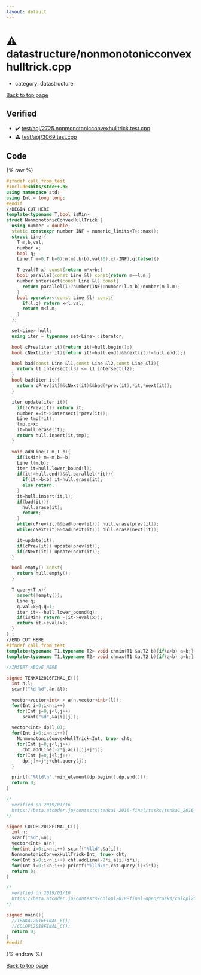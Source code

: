 ```yaml
---
layout: default
---
```


<!-- mathjax config similar to math.stackexchange -->
<script type="text/javascript" async
  src="https://cdnjs.cloudflare.com/ajax/libs/mathjax/2.7.5/MathJax.js?config=TeX-MML-AM_CHTML">
</script>
<script type="text/x-mathjax-config">
  MathJax.Hub.Config({
    TeX: { equationNumbers: { autoNumber: "AMS" }},
    tex2jax: {
      inlineMath: [ ['$','$'] ],
      processEscapes: true
    },
    "HTML-CSS": { matchFontHeight: false },
    displayAlign: "left",
    displayIndent: "2em"
  });
</script>

<script type="text/javascript" src="https://cdnjs.cloudflare.com/ajax/libs/jquery/3.4.1/jquery.min.js"></script>
<script src="https://cdn.jsdelivr.net/npm/jquery-balloon-js@1.1.2/jquery.balloon.min.js" integrity="sha256-ZEYs9VrgAeNuPvs15E39OsyOJaIkXEEt10fzxJ20+2I=" crossorigin="anonymous"></script>
<script type="text/javascript" src="../../assets/js/copy-button.js"></script>
<link rel="stylesheet" href="../../assets/css/copy-button.css" />


# :warning: datastructure/nonmonotonicconvexhulltrick.cpp
* category: datastructure


<a href="../../index.html">Back to top page</a>



## Verified
* :heavy_check_mark: <a href="../../verify/test/aoj/2725.nonmonotonicconvexhulltrick.test.cpp.html">test/aoj/2725.nonmonotonicconvexhulltrick.test.cpp</a>
* :warning: <a href="../../verify/test/aoj/3069.test.cpp.html">test/aoj/3069.test.cpp</a>


## Code
{% raw %}
```cpp
#ifndef call_from_test
#include<bits/stdc++.h>
using namespace std;
using Int = long long;
#endif
//BEGIN CUT HERE
template<typename T,bool isMin>
struct NonmonotonicConvexHullTrick {
  using number = double;
  static constexpr number INF = numeric_limits<T>::max();
  struct Line {
    T m,b,val;
    number x;
    bool q;
    Line(T m=0,T b=0):m(m),b(b),val(0),x(-INF),q(false){}

    T eval(T x) const{return m*x+b;}
    bool parallel(const Line &l) const{return m==l.m;}
    number intersect(const Line &l) const{
      return parallel(l)?number(INF):number(l.b-b)/number(m-l.m);
    }
    bool operator<(const Line &l) const{
      if(l.q) return x<l.val;
      return m<l.m;
    }
  };

  set<Line> hull;
  using iter = typename set<Line>::iterator;

  bool cPrev(iter it){return it!=hull.begin();}
  bool cNext(iter it){return it!=hull.end()&&next(it)!=hull.end();}

  bool bad(const Line &l1,const Line &l2,const Line &l3){
    return l1.intersect(l3) <= l1.intersect(l2);
  }
  bool bad(iter it){
    return cPrev(it)&&cNext(it)&&bad(*prev(it),*it,*next(it));
  }

  iter update(iter it){
    if(!cPrev(it)) return it;
    number x=it->intersect(*prev(it));
    Line tmp(*it);
    tmp.x=x;
    it=hull.erase(it);
    return hull.insert(it,tmp);
  }

  void addLine(T m,T b){
    if(isMin) m=-m,b=-b;
    Line l(m,b);
    iter it=hull.lower_bound(l);
    if(it!=hull.end()&&l.parallel(*it)){
      if(it->b<b) it=hull.erase(it);
      else return;
    }
    it=hull.insert(it,l);
    if(bad(it)){
      hull.erase(it);
      return;
    }
    while(cPrev(it)&&bad(prev(it))) hull.erase(prev(it));
    while(cNext(it)&&bad(next(it))) hull.erase(next(it));

    it=update(it);
    if(cPrev(it)) update(prev(it));
    if(cNext(it)) update(next(it));
  }

  bool empty() const{
    return hull.empty();
  }

  T query(T x){
    assert(!empty());
    Line q;
    q.val=x;q.q=1;
    iter it=--hull.lower_bound(q);
    if(isMin) return -(it->eval(x));
    return it->eval(x);
  }
} ;
//END CUT HERE
#ifndef call_from_test
template<typename T1,typename T2> void chmin(T1 &a,T2 b){if(a>b) a=b;}
template<typename T1,typename T2> void chmax(T1 &a,T2 b){if(a<b) a=b;}

//INSERT ABOVE HERE

signed TENKA12016FINAL_E(){
  int n,l;
  scanf("%d %d",&n,&l);

  vector<vector<int> > a(n,vector<int>(l));
  for(Int i=0;i<n;i++)
    for(Int j=0;j<l;j++)
      scanf("%d",&a[i][j]);

  vector<Int> dp(l,0);
  for(Int i=0;i<n;i++){
    NonmonotonicConvexHullTrick<Int, true> cht;
    for(Int j=0;j<l;j++)
      cht.addLine(-2*j,a[i][j]+j*j);
    for(Int j=0;j<l;j++)
      dp[j]+=j*j+cht.query(j);
  }

  printf("%lld\n",*min_element(dp.begin(),dp.end()));
  return 0;
}

/*
  verified on 2019/01/16
  https://beta.atcoder.jp/contests/tenka1-2016-final/tasks/tenka1_2016_final_e
*/

signed COLOPL2018FINAL_C(){
  int n;
  scanf("%d",&n);
  vector<Int> a(n);
  for(int i=0;i<n;i++) scanf("%lld",&a[i]);
  NonmonotonicConvexHullTrick<Int, true> cht;
  for(Int i=0;i<n;i++) cht.addLine(-2*i,a[i]+i*i);
  for(Int i=0;i<n;i++) printf("%lld\n",cht.query(i)+i*i);
  return 0;
}

/*
  verified on 2019/01/16
  https://beta.atcoder.jp/contests/colopl2018-final-open/tasks/colopl2018_final_c
*/

signed main(){
  //TENKA12016FINAL_E();
  //COLOPL2018FINAL_C();
  return 0;
}
#endif

```
{% endraw %}

<a href="../../index.html">Back to top page</a>

